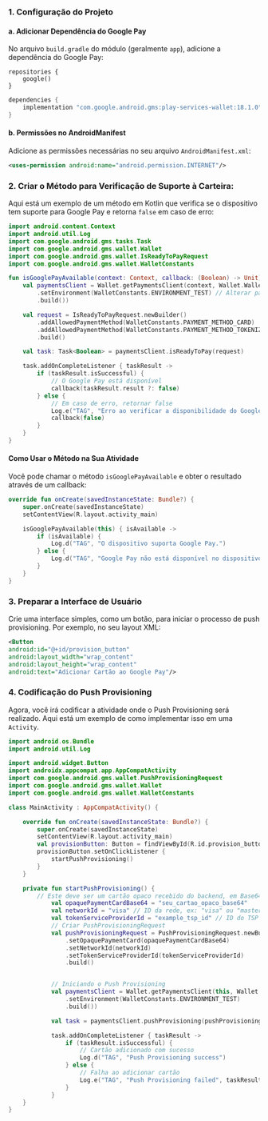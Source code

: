### 1. **Configuração do Projeto**

#### a. Adicionar Dependência do Google Pay

No arquivo `build.gradle` do módulo (geralmente `app`), adicione a dependência do
Google Pay:

```
repositories {
    google()
}
```

```groovy
dependencies {
    implementation "com.google.android.gms:play-services-wallet:18.1.0"
}
```

#### b. Permissões no AndroidManifest
Adicione as permissões necessárias no seu arquivo `AndroidManifest.xml`:
```xml
<uses-permission android:name="android.permission.INTERNET"/>
```


### 2. Criar o Método para Verificação de Suporte à Carteira:

Aqui está um exemplo de um método em Kotlin que verifica se o dispositivo tem suporte para Google Pay e retorna `false` em caso de erro:

```kotlin
import android.content.Context
import android.util.Log
import com.google.android.gms.tasks.Task
import com.google.android.gms.wallet.Wallet
import com.google.android.gms.wallet.IsReadyToPayRequest
import com.google.android.gms.wallet.WalletConstants

fun isGooglePayAvailable(context: Context, callback: (Boolean) -> Unit) {
    val paymentsClient = Wallet.getPaymentsClient(context, Wallet.WalletOptions.Builder()
        .setEnvironment(WalletConstants.ENVIRONMENT_TEST) // Alterar para ENVIRONMENT_PRODUCTION em produção
        .build())

    val request = IsReadyToPayRequest.newBuilder()
        .addAllowedPaymentMethod(WalletConstants.PAYMENT_METHOD_CARD)
        .addAllowedPaymentMethod(WalletConstants.PAYMENT_METHOD_TOKENIZED_CARD)
        .build()

    val task: Task<Boolean> = paymentsClient.isReadyToPay(request)

    task.addOnCompleteListener { taskResult ->
        if (taskResult.isSuccessful) {
            // O Google Pay está disponível
            callback(taskResult.result ?: false)
        } else {
            // Em caso de erro, retornar false
            Log.e("TAG", "Erro ao verificar a disponibilidade do Google Pay", taskResult.exception)
            callback(false)
        }
    }
}
```

#### Como Usar o Método na Sua Atividade

Você pode chamar o método `isGooglePayAvailable` e obter o resultado através de um callback:

```kotlin
override fun onCreate(savedInstanceState: Bundle?) {
    super.onCreate(savedInstanceState)
    setContentView(R.layout.activity_main)

    isGooglePayAvailable(this) { isAvailable ->
        if (isAvailable) {
            Log.d("TAG", "O dispositivo suporta Google Pay.")
        } else {
            Log.d("TAG", "Google Pay não está disponível no dispositivo.")
        }
    }
}
```



### 3. **Preparar a Interface de Usuário**
Crie uma interface simples, como um botão, para iniciar o processo de push
provisioning. Por exemplo, no seu layout XML:
```xml
<Button
android:id="@+id/provision_button"
android:layout_width="wrap_content"
android:layout_height="wrap_content"
android:text="Adicionar Cartão ao Google Pay"/>
```

### 4. **Codificação do Push Provisioning**
Agora, você irá codificar a atividade onde o Push Provisioning será realizado. Aqui está
um exemplo de como implementar isso em uma `Activity`.
```kotlin
import android.os.Bundle
import android.util.Log

import android.widget.Button
import androidx.appcompat.app.AppCompatActivity
import com.google.android.gms.wallet.PushProvisioningRequest
import com.google.android.gms.wallet.Wallet
import com.google.android.gms.wallet.WalletConstants

class MainActivity : AppCompatActivity() {

    override fun onCreate(savedInstanceState: Bundle?) {
        super.onCreate(savedInstanceState)
        setContentView(R.layout.activity_main)
        val provisionButton: Button = findViewById(R.id.provision_button)
        provisionButton.setOnClickListener {
            startPushProvisioning()
        }
    }

    private fun startPushProvisioning() {
        // Este deve ser um cartão opaco recebido do backend, em Base64
            val opaquePaymentCardBase64 = "seu_cartao_opaco_base64"
            val networkId = "visa" // ID da rede, ex: "visa" ou "mastercard"
            val tokenServiceProviderId = "example_tsp_id" // ID do TSP
            // Criar PushProvisioningRequest
            val pushProvisioningRequest = PushProvisioningRequest.newBuilder()
                .setOpaquePaymentCard(opaquePaymentCardBase64)
                .setNetworkId(networkId)
                .setTokenServiceProviderId(tokenServiceProviderId)
                .build()


            // Iniciando o Push Provisioning
            val paymentsClient = Wallet.getPaymentsClient(this, Wallet.    WalletOptions.Builder()
                .setEnvironment(WalletConstants.ENVIRONMENT_TEST)
                .build())

            val task = paymentsClient.pushProvisioning(pushProvisioningRequest)

            task.addOnCompleteListener { taskResult ->
                if (taskResult.isSuccessful) {
                    // Cartão adicionado com sucesso
                    Log.d("TAG", "Push Provisioning success")
                } else {
                    // Falha ao adicionar cartão
                    Log.e("TAG", "Push Provisioning failed", taskResult.exception)
                }
            }
    }
}
```
